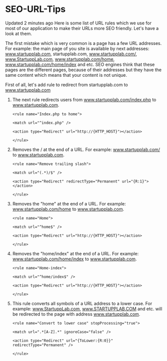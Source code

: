 # SEO-URL-Tips

Updated 2 minutes ago
Here is some list of URL rules which we use for most of our application to make their URLs more SEO friendly. Let's have a look at them.

The first mistake which is very common is a page has a few URL addresses. For example: the main page of you site is available by next addresses: www.startupplab.com, startupplab.com, www.startupplab.com/, www.StartuppLab.com, www.startupplab.com/home, www.startupplab.com/home/index and etc. SEO engines think that these pages are the different pages, because of their addresses but they have the same content which means that your content is not unique.

First of all, let's add rule to redirect from startupplab.com to www.startupplab.com

1) The next rule redirects users from www.startupplab.com/index.php to www.startupplab.com.

    `<rule name="Index.php to home">`
    
      `<match url="^index.php" />`
      
      `<action type="Redirect" url="http://{HTTP_HOST}"></action>`
      
    `</rule>`
    
2) Removes the / at the end of a URL. For example: www.startupplab.com/ to www.startupplab.com.

    `<rule name="Remove trailing slash">`
    
      `<match url="(.*)/$" />`
      
      `<action type="Redirect" redirectType="Permanent" url="{R:1}"></action>`
      
    `</rule>`
    
3) Removes the "home" at the end of a URL. For example: www.startupplab.com/home to www.startupplab.com.

    `<rule name="Home">`
    
     `<match url="^home$" />`
     
     `<action type="Redirect" url="http://{HTTP_HOST}"></action>`
     
    `</rule>`
    
4) Removes the "home/index" at the end of a URL. For example: www.startupplab.com/home/index to www.startupplab.com.

    `<rule name="Home-index">`
    
      `<match url="^home/index$" />`
      
      `<action type="Redirect" url="http://{HTTP_HOST}"></action>`
      
    `</rule>`
    
5) This rule converts all symbols of a URL address to a lower case. For example: www.StartuppLab.com, www.STARTUPPLAB.COM and etc. will be redirected to the page with address www.startupplab.com.

    `<rule name="Convert to lower case" stopProcessing="true">`
    
      `<match url=".*[A-Z].*" ignoreCase="false" />`
      
      `<action type="Redirect" url="{ToLower:{R:0}}" redirectType="Permanent" />`
      
    `</rule>`
    
    
